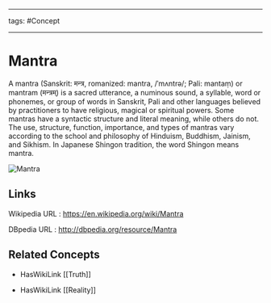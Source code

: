 




---

tags: #Concept

---
# Mantra


A mantra (Sanskrit: मन्त्र, romanized: mantra, /ˈmʌntrə/; Pali: mantaṃ) or mantram (मन्त्रम्) is a sacred utterance, a numinous sound, a syllable, word or phonemes, or group of words in Sanskrit, Pali and other languages believed by practitioners to have religious, magical or spiritual powers. Some mantras have a syntactic structure and literal meaning, while others do not. The use, structure, function, importance, and types of mantras vary according to the school and philosophy of Hinduism, Buddhism, Jainism, and Sikhism. In Japanese Shingon tradition, the word Shingon means mantra.

![Mantra](http://commons.wikimedia.org/wiki/Special:FilePath/Om_symbol.svg?width=300)


## Links


Wikipedia URL : https://en.wikipedia.org/wiki/Mantra

DBpedia URL : http://dbpedia.org/resource/Mantra


## Related Concepts


- HasWikiLink [[Truth]]

- HasWikiLink [[Reality]]